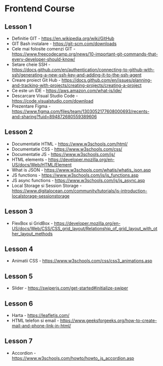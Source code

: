 # Frontend Course

## Lesson 1
- Definitie GIT - https://en.wikipedia.org/wiki/GitHub
- GIT Bash instalare - https://git-scm.com/downloads
- Cele mai folosite comenzi GIT - https://www.freecodecamp.org/news/10-important-git-commands-that-every-developer-should-know/
- Setare cheie SSH - https://docs.github.com/en/authentication/connecting-to-github-with-ssh/generating-a-new-ssh-key-and-adding-it-to-the-ssh-agent
- Creare proiect Git Hub - https://docs.github.com/en/issues/planning-and-tracking-with-projects/creating-projects/creating-a-project
- Ce este un IDE - https://aws.amazon.com/what-is/ide/
- Descarcare Visual Studio Code - https://code.visualstudio.com/download
- Prezentare Figma - https://www.figma.com/files/team/1303052177608000693/recents-and-sharing?fuid=894872680559389606

## Lesson 2
- Documentatie HTML - https://www.w3schools.com/html/
- Documentatie CSS - https://www.w3schools.com/css/
- Documentatie JS - https://www.w3schools.com/js/
- HTML elements - https://developer.mozilla.org/en-US/docs/Web/HTML/Element
- What is JSON - https://www.w3schools.com/whatis/whatis_json.asp
- JS functions - https://www.w3schools.com/js/js_functions.asp
- JS async functions - https://www.w3schools.com/js/js_async.asp
- Local Storage si Session Storage - https://www.digitalocean.com/community/tutorials/js-introduction-localstorage-sessionstorage

## Lesson 3
- FlexBox si GridBox - https://developer.mozilla.org/en-US/docs/Web/CSS/CSS_grid_layout/Relationship_of_grid_layout_with_other_layout_methods

## Lesson 4
- Animatii CSS - https://www.w3schools.com/css/css3_animations.asp

## Lesson 5
- Slider - https://swiperjs.com/get-started#initialize-swiper

## Lesson 6
- Harta - https://leafletjs.com/
- HTML telefon si email - https://www.geeksforgeeks.org/how-to-create-mail-and-phone-link-in-html/

## Lesson 7
- Accordion - https://www.w3schools.com/howto/howto_js_accordion.asp